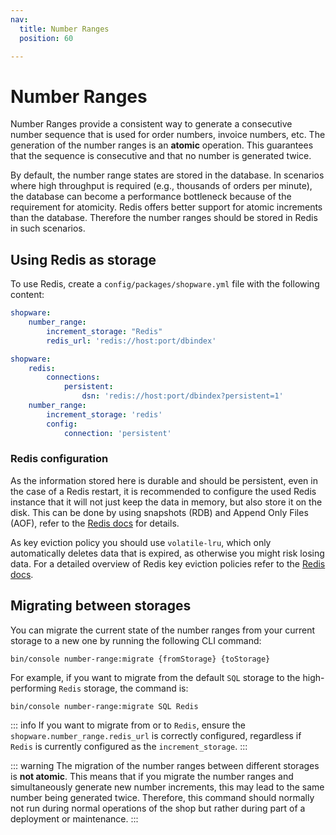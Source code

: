 ```yaml
---
nav:
  title: Number Ranges
  position: 60

---
```


# Number Ranges

Number Ranges provide a consistent way to generate a consecutive number sequence that is used for order numbers, invoice numbers, etc.
The generation of the number ranges is an **atomic** operation. This guarantees that the sequence is consecutive and that no number is generated twice.

By default, the number range states are stored in the database.
In scenarios where high throughput is required (e.g., thousands of orders per minute), the database can become a performance bottleneck because of the requirement for atomicity.
Redis offers better support for atomic increments than the database. Therefore the number ranges should be stored in Redis in such scenarios.

## Using Redis as storage

To use Redis, create a `config/packages/shopware.yml` file with the following content:

<Tabs>
<Tab title="Before v6.6.8.0">

```yaml
shopware:
    number_range:
        increment_storage: "Redis"
        redis_url: 'redis://host:port/dbindex'
```
</Tab>

<Tab title="Since v6.6.8.0">

```yaml
shopware:
    redis:
        connections:
            persistent:
                dsn: 'redis://host:port/dbindex?persistent=1'
    number_range:
        increment_storage: 'redis'
        config:
            connection: 'persistent'
```
</Tab>
</Tabs>

### Redis configuration

As the information stored here is durable and should be persistent, even in the case of a Redis restart, it is recommended to configure the used Redis instance that it will not just keep the data in memory, but also store it on the disk. This can be done by using snapshots (RDB) and Append Only Files (AOF), refer to the [Redis docs](https://redis.io/docs/latest/operate/oss_and_stack/management/persistence/) for details.

As key eviction policy you should use `volatile-lru`, which only automatically deletes data that is expired, as otherwise you might risk losing data. For a detailed overview of Redis key eviction policies refer to the [Redis docs](https://redis.io/docs/latest/develop/reference/eviction/).

## Migrating between storages

You can migrate the current state of the number ranges from your current storage to a new one by running the following CLI command:

```shell
bin/console number-range:migrate {fromStorage} {toStorage}
```

For example, if you want to migrate from the default `SQL` storage to the high-performing `Redis` storage, the command is:

```shell
bin/console number-range:migrate SQL Redis
```

::: info
If you want to migrate from or to `Redis`, ensure the `shopware.number_range.redis_url` is correctly configured, regardless if `Redis` is currently configured as the `increment_storage`.
:::

::: warning
The migration of the number ranges between different storages is **not atomic**. This means that if you migrate the number ranges and simultaneously generate new number increments, this may lead to the same number being generated twice.
Therefore, this command should normally not run during normal operations of the shop but rather during part of a deployment or maintenance.
:::
